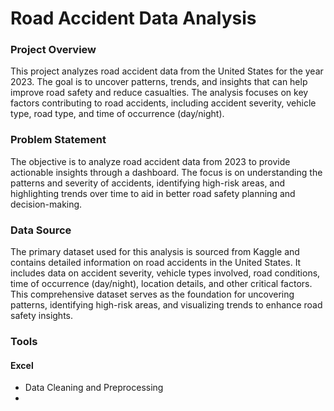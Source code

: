 # Road Accident Data Analysis

### Project Overview
This project analyzes road accident data from the United States for the year 2023. The goal is to uncover patterns, trends, and insights that can help improve road safety and reduce casualties. The analysis focuses on key factors contributing to road accidents, including accident severity, vehicle type, road type, and time of occurrence (day/night).

### Problem Statement
The objective is to analyze road accident data from 2023 to provide actionable insights through a dashboard. The focus is on understanding the patterns and severity of accidents, identifying high-risk areas, and highlighting trends over time to aid in better road safety planning and decision-making.

### Data Source
The primary dataset used for this analysis is sourced from Kaggle and contains detailed information on road accidents in the United States. It includes data on accident severity, vehicle types involved, road conditions, time of occurrence (day/night), location details, and other critical factors. This comprehensive dataset serves as the foundation for uncovering patterns, identifying high-risk areas, and visualizing trends to enhance road safety insights.

### Tools

#### Excel
- Data Cleaning and Preprocessing
- 
